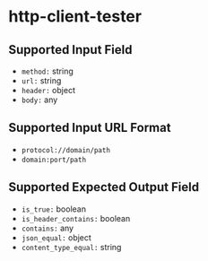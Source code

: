 # http-client-tester

## Supported Input Field
- `method:` string
- `url:` string
- `header:` object
- `body:` any

## Supported Input URL Format
- `protocol://domain/path`
- `domain:port/path`

## Supported Expected Output Field
- `is_true:` boolean
- `is_header_contains:` boolean
- `contains:` any
- `json_equal:` object
- `content_type_equal:` string
